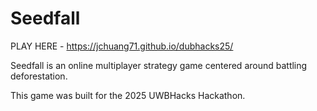 # Seedfall
PLAY HERE - https://jchuang71.github.io/dubhacks25/

Seedfall is an online multiplayer strategy game centered around battling deforestation.

This game was built for the 2025 UWBHacks Hackathon.
